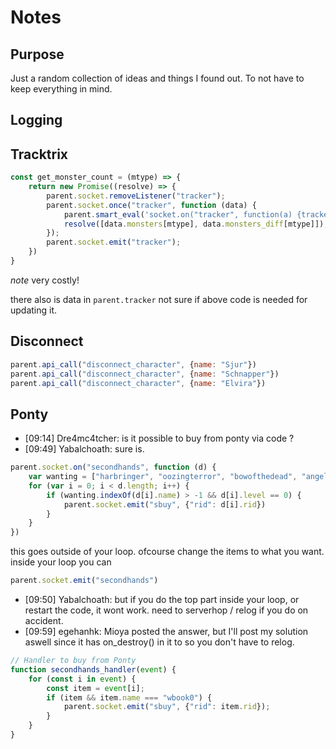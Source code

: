 # Notes

## Purpose

Just a random collection of ideas and things I found out. To not have to keep everything in mind.

## Logging

## Tracktrix

```js
const get_monster_count = (mtype) => {
    return new Promise((resolve) => {
        parent.socket.removeListener("tracker");
        parent.socket.once("tracker", function (data) {
            parent.smart_eval('socket.on("tracker", function(a) {tracker = a;render_tracker()})');
            resolve([data.monsters[mtype], data.monsters_diff[mtype]]);
        });
        parent.socket.emit("tracker");
    })
}
```

_note_ very costly!

there also is data in `parent.tracker` not sure if above code is needed for updating it.

## Disconnect ##

```js
parent.api_call("disconnect_character", {name: "Sjur"})
parent.api_call("disconnect_character", {name: "Schnapper"})
parent.api_call("disconnect_character", {name: "Elvira"})
```

## Ponty ##

* [09:14] Dre4mc4tcher: is it possible to buy from ponty via code ?
* [09:49] Yabalchoath: sure is.

```javascript
parent.socket.on("secondhands", function (d) {
    var wanting = ["harbringer", "oozingterror", "bowofthedead", "angelwings", "wbook0", "dexbelt", "intbelt", "intring", "dexring"];
    for (var i = 0; i < d.length; i++) {
        if (wanting.indexOf(d[i].name) > -1 && d[i].level == 0) {
            parent.socket.emit("sbuy", {"rid": d[i].rid})
        }
    }
})
```

this goes outside of your loop. ofcourse change the items to what you want. inside your loop you can

```javascript
parent.socket.emit("secondhands")
```

* [09:50] Yabalchoath: but if you do the top part inside your loop, or restart the code, it wont work. need to serverhop /
relog if you do on accident.
* [09:59] egehanhk: Mioya posted the answer, but I'll post my solution aswell since it has on_destroy() in it to so you
don't have to relog.

```javascript
// Handler to buy from Ponty
function secondhands_handler(event) {
    for (const i in event) {
        const item = event[i];
        if (item && item.name === "wbook0") {
            parent.socket.emit("sbuy", {"rid": item.rid});
        }
    }
}
```
